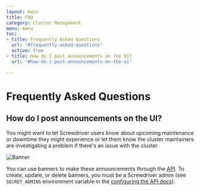 ```yaml
---
layout: main
title: FAQ
category: Cluster Management
menu: menu
toc:
- title: Frequently Asked Questions
  url: "#frequently-asked-questions"
  active: true
- title: How do I post announcements on the UI?
  url: "#how-do-i-post-announcements-on-the-ui"

---
```


# Frequently Asked Questions

## How do I post announcements on the UI?

You might want to let Screwdriver users know about upcoming maintenance or downtime they might experience or let them know the cluster maintainers are investigating a problem if there's an issue with the cluster.

![Banner](./assets/banners.png)

You can use banners to make these announcements through the [API](../user-guide/api). To create, update, or delete banners, you must be a Screwdriver admin (see `SECRET_ADMINS` environment variable in the [configuring the API docs](./configure-api)).
